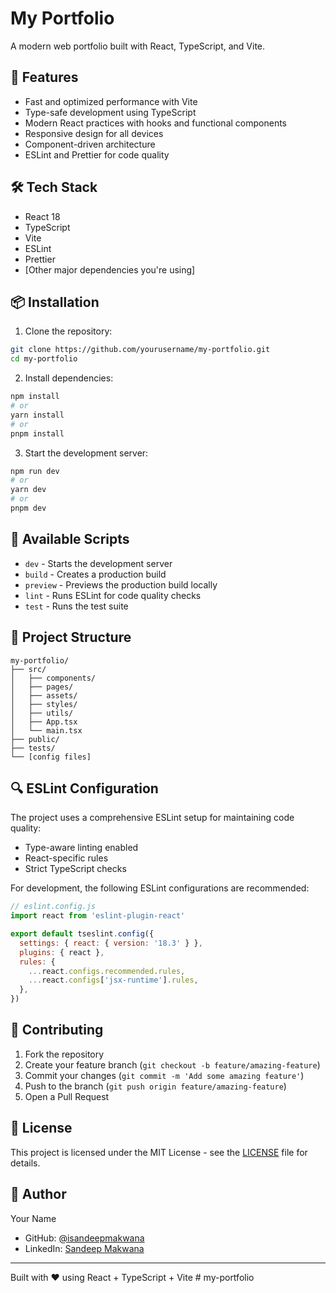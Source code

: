 # My Portfolio

A modern web portfolio built with React, TypeScript, and Vite.

## 🚀 Features

- Fast and optimized performance with Vite
- Type-safe development using TypeScript
- Modern React practices with hooks and functional components
- Responsive design for all devices
- Component-driven architecture
- ESLint and Prettier for code quality

## 🛠️ Tech Stack

- React 18
- TypeScript
- Vite
- ESLint
- Prettier
- [Other major dependencies you're using]

## 📦 Installation

1. Clone the repository:
```bash
git clone https://github.com/yourusername/my-portfolio.git
cd my-portfolio
```

2. Install dependencies:
```bash
npm install
# or
yarn install
# or
pnpm install
```

3. Start the development server:
```bash
npm run dev
# or
yarn dev
# or
pnpm dev
```

## 🔧 Available Scripts

- `dev` - Starts the development server
- `build` - Creates a production build
- `preview` - Previews the production build locally
- `lint` - Runs ESLint for code quality checks
- `test` - Runs the test suite

## 📁 Project Structure

```
my-portfolio/
├── src/
│   ├── components/
│   ├── pages/
│   ├── assets/
│   ├── styles/
│   ├── utils/
│   ├── App.tsx
│   └── main.tsx
├── public/
├── tests/
└── [config files]
```

## 🔍 ESLint Configuration

The project uses a comprehensive ESLint setup for maintaining code quality:

- Type-aware linting enabled
- React-specific rules
- Strict TypeScript checks

For development, the following ESLint configurations are recommended:

```js
// eslint.config.js
import react from 'eslint-plugin-react'

export default tseslint.config({
  settings: { react: { version: '18.3' } },
  plugins: { react },
  rules: {
    ...react.configs.recommended.rules,
    ...react.configs['jsx-runtime'].rules,
  },
})
```

## 🤝 Contributing

1. Fork the repository
2. Create your feature branch (`git checkout -b feature/amazing-feature`)
3. Commit your changes (`git commit -m 'Add some amazing feature'`)
4. Push to the branch (`git push origin feature/amazing-feature`)
5. Open a Pull Request

## 📝 License

This project is licensed under the MIT License - see the [LICENSE](LICENSE) file for details.

## 👤 Author

Your Name
- GitHub: [@isandeepmakwana](https://github.com/isandeepmakwana)
- LinkedIn: [Sandeep Makwana](https://linkedin.com/in/sandeepmakwana)

---

Built with ❤️ using React + TypeScript + Vite
#   m y - p o r t f o l i o  
 